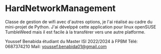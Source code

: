 # HardNetworkManagement
Classe de gestion de wifi avec d'autres options, je l'ai réalisé au cadre du mini-projet de Python.
J'ai dévelppé cette application pour linux openSUSE TumbleWeed mais il est facile à la transférer vers une autre platforme.



Youssef Benabida étudiant du Master ISI 2022/2024 à FPBM 
Télé: 0687374210
Mail: youssef.benabida01@gmail.com
